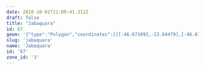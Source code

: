```yaml
---
date: 2018-10-01T21:09:41.311Z
draft: false
title: "Jabaquara"
id: 67
geom: '{"type":"Polygon","coordinates":[[[-46.671892,-23.64479],[-46.671884,-23.644922],[-46.670648,-23.647168],[-46.670409,-23.64798],[-46.670164,-23.648453],[-46.669969,-23.649139],[-46.670011,-23.649373],[-46.669673,-23.650445],[-46.669557,-23.650544],[-46.669487,-23.650527],[-46.669391,-23.650683],[-46.669241,-23.651751],[-46.66893,-23.652694],[-46.668761,-23.653023],[-46.668228,-23.653666],[-46.667196,-23.65443],[-46.666332,-23.655501],[-46.663453,-23.65851],[-46.663139,-23.659186],[-46.663052,-23.659549],[-46.663053,-23.660281],[-46.662836,-23.660969],[-46.661132,-23.663229],[-46.660649,-23.663731],[-46.660194,-23.664093],[-46.659608,-23.664389],[-46.659395,-23.66397],[-46.659309,-23.663065],[-46.658277,-23.663177],[-46.656097,-23.664297],[-46.654671,-23.664945],[-46.653389,-23.666106],[-46.652024,-23.666712],[-46.651698,-23.667096],[-46.651247,-23.667495],[-46.650752,-23.667595],[-46.650194,-23.66754],[-46.649435,-23.667877],[-46.649143,-23.667559],[-46.648929,-23.667464],[-46.648672,-23.667484],[-46.648226,-23.667696],[-46.645698,-23.669257],[-46.645119,-23.670118],[-46.644255,-23.671589],[-46.643394,-23.670953],[-46.642827,-23.671627],[-46.642575,-23.671769],[-46.642339,-23.671776],[-46.641391,-23.671413],[-46.637985,-23.672331],[-46.636599,-23.672885],[-46.635421,-23.673533],[-46.634724,-23.674524],[-46.633731,-23.675161],[-46.633363,-23.674955],[-46.632689,-23.674439],[-46.632584,-23.674248],[-46.632694,-23.673902],[-46.632611,-23.673742],[-46.632194,-23.673599],[-46.631744,-23.673713],[-46.631569,-23.673704],[-46.631113,-23.673207],[-46.630655,-23.672907],[-46.630415,-23.672434],[-46.630547,-23.672334],[-46.631055,-23.671543],[-46.631677,-23.670215],[-46.632175,-23.668444],[-46.632348,-23.667339],[-46.631934,-23.667089],[-46.631688,-23.666833],[-46.631441,-23.666439],[-46.630857,-23.665913],[-46.629739,-23.665454],[-46.629662,-23.665205],[-46.629933,-23.664484],[-46.630344,-23.66403],[-46.631021,-23.662793],[-46.631588,-23.662009],[-46.632257,-23.661228],[-46.632498,-23.661008],[-46.632684,-23.660929],[-46.632827,-23.660077],[-46.633036,-23.659919],[-46.633295,-23.660001],[-46.633837,-23.654857],[-46.633882,-23.653767],[-46.633804,-23.652909],[-46.631389,-23.653553],[-46.63109,-23.653486],[-46.630926,-23.653187],[-46.630811,-23.652699],[-46.630689,-23.65122],[-46.63056,-23.651049],[-46.630467,-23.650425],[-46.6304,-23.649149],[-46.628791,-23.649162],[-46.628475,-23.649396],[-46.62832,-23.649432],[-46.62657,-23.649499],[-46.626606,-23.649617],[-46.626286,-23.649681],[-46.626297,-23.649823],[-46.62574,-23.649957],[-46.625551,-23.649657],[-46.62553,-23.649247],[-46.625097,-23.648555],[-46.624716,-23.648655],[-46.62472,-23.647435],[-46.625015,-23.646784],[-46.626144,-23.645271],[-46.62626,-23.644564],[-46.626785,-23.643294],[-46.626871,-23.642359],[-46.627462,-23.641056],[-46.627467,-23.639171],[-46.627398,-23.638447],[-46.628308,-23.638855],[-46.629203,-23.638669],[-46.629443,-23.638555],[-46.629857,-23.638582],[-46.63022,-23.638792],[-46.629644,-23.629335],[-46.633172,-23.629816],[-46.634296,-23.629891],[-46.63528,-23.629887],[-46.640238,-23.62937],[-46.641545,-23.629438],[-46.642069,-23.62959],[-46.64264,-23.629856],[-46.64311,-23.630177],[-46.643273,-23.630406],[-46.644108,-23.630868],[-46.644778,-23.630968],[-46.645378,-23.630818],[-46.646436,-23.631934],[-46.646645,-23.631838],[-46.646983,-23.630966],[-46.647601,-23.630199],[-46.647566,-23.63046],[-46.649953,-23.631837],[-46.65013,-23.633383],[-46.649369,-23.634451],[-46.649677,-23.634651],[-46.649095,-23.635647],[-46.649899,-23.635799],[-46.65027,-23.635939],[-46.650212,-23.636598],[-46.650101,-23.63671],[-46.651147,-23.638847],[-46.651753,-23.639629],[-46.652449,-23.639699],[-46.653134,-23.639869],[-46.654509,-23.640693],[-46.656244,-23.640765],[-46.656524,-23.640846],[-46.656872,-23.641082],[-46.658548,-23.642759],[-46.658744,-23.642827],[-46.659707,-23.641408],[-46.660023,-23.640826],[-46.660203,-23.639674],[-46.660904,-23.638986],[-46.662384,-23.638168],[-46.664434,-23.640342],[-46.666225,-23.641819],[-46.666252,-23.641949],[-46.667786,-23.642362],[-46.667857,-23.642453],[-46.667716,-23.643007],[-46.669977,-23.643505],[-46.670777,-23.644072],[-46.671052,-23.644602],[-46.671892,-23.64479]]]}'
slug: 'jabaquara'
name: 'Jabaquara'
id: '67'
zone_id: '3'
---
```

		